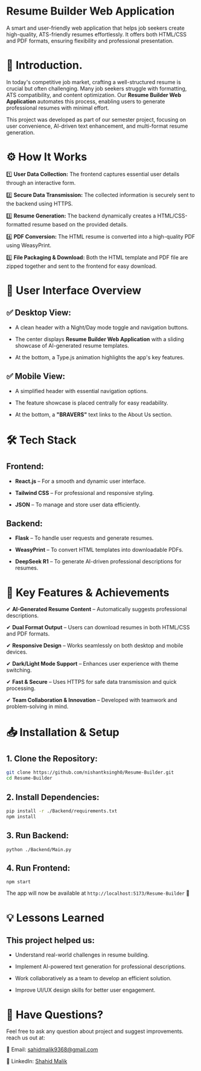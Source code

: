 # Resume Builder Web Application

A smart and user-friendly web application that helps job seekers create high-quality, ATS-friendly resumes effortlessly. It offers both HTML/CSS and PDF formats, ensuring flexibility and professional presentation.   





# 📌 Introduction.  

In today's competitive job market, crafting a well-structured resume is crucial but often challenging. Many job seekers struggle with formatting, ATS compatibility, and content optimization. Our **Resume Builder Web Application** automates this process, enabling users to generate professional resumes with minimal effort.

This project was developed as part of our semester project, focusing on user convenience, AI-driven text enhancement, and multi-format resume generation.



# ⚙️ How It Works

1️⃣ **User Data Collection:** The frontend captures essential user details through an interactive form.  

2️⃣ **Secure Data Transmission:** The collected information is securely sent to the backend using HTTPS.  

3️⃣ **Resume Generation:** The backend dynamically creates a HTML/CSS-formatted resume based on the provided details.  

4️⃣ **PDF Conversion:** The HTML resume is converted into a high-quality PDF using WeasyPrint.  

5️⃣ **File Packaging & Download:** Both the HTML template and PDF file are zipped together and sent to the frontend for easy download.  



# 🎨 User Interface Overview

## ✅ Desktop View:  

* A clean header with a Night/Day mode toggle and navigation buttons.  

* The center displays **Resume Builder Web Application** with a sliding showcase of AI-generated resume templates.  

* At the bottom, a Type.js animation highlights the app's key features.  


## ✅ Mobile View:

* A simplified header with essential navigation options.  

* The feature showcase is placed centrally for easy readability.  

* At the bottom, a **"BRAVERS"** text links to the About Us section.  




# 🛠️ Tech Stack

## Frontend:

* **React.js** – For a smooth and dynamic user interface.  

* **Tailwind CSS** – For professional and responsive styling.  

* **JSON** – To manage and store user data efficiently.  


## Backend:

* **Flask** – To handle user requests and generate resumes.  

* **WeasyPrint** – To convert HTML templates into downloadable PDFs.  

* **DeepSeek R1** – To generate AI-driven professional descriptions for resumes.  




# 🚀 Key Features & Achievements

✔ **AI-Generated Resume Content** – Automatically suggests professional descriptions.  

✔ **Dual Format Output** – Users can download resumes in both HTML/CSS and PDF formats.  

✔ **Responsive Design** – Works seamlessly on both desktop and mobile devices.  

✔ **Dark/Light Mode Support** – Enhances user experience with theme switching.  

✔ **Fast & Secure** – Uses HTTPS for safe data transmission and quick processing.  

✔ **Team Collaboration & Innovation** – Developed with teamwork and problem-solving in mind.  



# 📥 Installation & Setup

## 1. Clone the Repository:  

```bash
git clone https://github.com/nishantksingh0/Resume-Builder.git
cd Resume-Builder
```


## 2. Install Dependencies:  
```bash
pip install -r ./Backend/requirements.txt 
npm install
```

## 3. Run Backend:

```
python ./Backend/Main.py
```


## 4. Run Frontend:

```
npm start
```



The app will now be available at `http://localhost:5173/Resume-Builder` 🚀



# 💡 Lessons Learned

## This project helped us:

* Understand real-world challenges in resume building.  

* Implement AI-powered text generation for professional descriptions.  

* Work collaboratively as a team to develop an efficient solution.  

* Improve UI/UX design skills for better user engagement.  




# 📢 Have Questions?

Feel free to ask any question about project and suggest improvements. reach us out at:

🔹 Email: <a href="mailto:sahidmalik9368@gmail.com" target="_blank">sahidmalik9368@gmail.com</a> 

🔹 LinkedIn: <a href="https://www.linkedin.com/in/shahid-malik-765113306/" target="_blank">Shahid Malik</a>    


